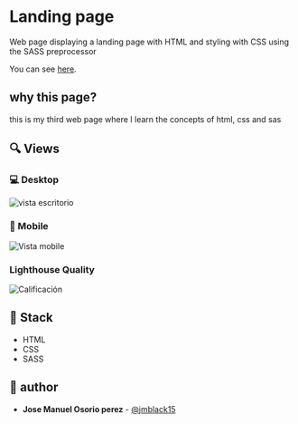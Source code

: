 # Landing page

Web page displaying a landing page with HTML and styling with CSS using the SASS preprocessor

You can see [here](https://jmblack15.github.io/Formulario-encuesta/).

## why this page?

this is my third web page where I learn the concepts of html, css and sas

## 🔍 Views

### 💻 Desktop

![vista escritorio](https://i.imgur.com/xgHxOzW.png)

### 📱 Mobile

![Vista mobile](https://i.imgur.com/58nSyWb.png)

### Lighthouse Quality
![Calificación](https://i.imgur.com/9aeecJK.png)

## 📌 Stack

- HTML
- CSS
- SASS

## 🌟 author


- **Jose Manuel Osorio perez** - [@jmblack15](https://github.com/jmblack15)

